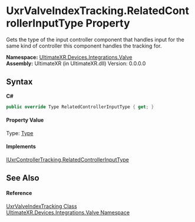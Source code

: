 # UxrValveIndexTracking.RelatedControllerInputType Property 
 

Gets the type of the input controller component that handles input for the same kind of controller this component handles the tracking for.

**Namespace:**&nbsp;<a href="N_UltimateXR_Devices_Integrations_Valve">UltimateXR.Devices.Integrations.Valve</a><br />**Assembly:**&nbsp;UltimateXR (in UltimateXR.dll) Version: 0.0.0.0

## Syntax

**C#**<br />
``` C#
public override Type RelatedControllerInputType { get; }
```


#### Property Value
Type: <a href="https://docs.microsoft.com/dotnet/api/system.type" target="_blank" rel="noopener noreferrer">Type</a>

#### Implements
<a href="P_UltimateXR_Devices_IUxrControllerTracking_RelatedControllerInputType">IUxrControllerTracking.RelatedControllerInputType</a><br />

## See Also


#### Reference
<a href="T_UltimateXR_Devices_Integrations_Valve_UxrValveIndexTracking">UxrValveIndexTracking Class</a><br /><a href="N_UltimateXR_Devices_Integrations_Valve">UltimateXR.Devices.Integrations.Valve Namespace</a><br />